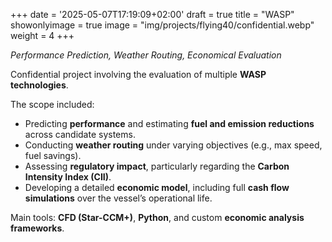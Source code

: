 +++
date = '2025-05-07T17:19:09+02:00'
draft = true
title = "WASP"
showonlyimage = true
image = "img/projects/flying40/confidential.webp"
weight = 4
+++

*Performance Prediction, Weather Routing, Economical Evaluation*

<!--more-->

Confidential project involving the evaluation of multiple **WASP technologies**.

The scope included:

* Predicting **performance** and estimating **fuel and emission reductions** across candidate systems.
* Conducting **weather routing** under varying objectives (e.g., max speed, fuel savings).
* Assessing **regulatory impact**, particularly regarding the **Carbon Intensity Index (CII)**.
* Developing a detailed **economic model**, including full **cash flow simulations** over the vessel’s operational life.


Main tools: **CFD (Star-CCM+)**, **Python**, and custom **economic analysis frameworks**.